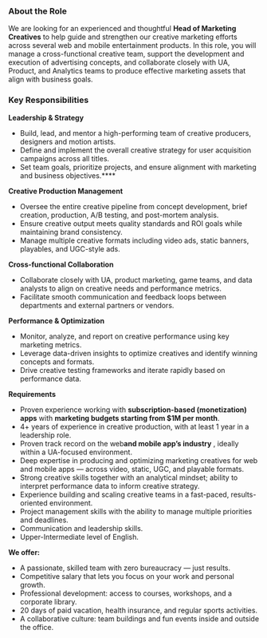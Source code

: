 ### **About the Role**

We are looking for an experienced and thoughtful **Head of Marketing
Creatives** to help guide and strengthen our creative marketing efforts across
several web and mobile entertainment products. In this role, you will manage a
cross-functional creative team, support the development and execution of
advertising concepts, and collaborate closely with UA, Product, and Analytics
teams to produce effective marketing assets that align with business goals.

### **Key Responsibilities**

**Leadership & Strategy**

  * Build, lead, and mentor a high-performing team of creative producers, designers and motion artists.
  * Define and implement the overall creative strategy for user acquisition campaigns across all titles.
  * Set team goals, prioritize projects, and ensure alignment with marketing and business objectives.****

**Creative Production Management**

  * Oversee the entire creative pipeline from concept development, brief creation, production, A/B testing, and post-mortem analysis.
  * Ensure creative output meets quality standards and ROI goals while maintaining brand consistency.
  * Manage multiple creative formats including video ads, static banners, playables, and UGC-style ads.

**Cross-functional Collaboration**

  * Collaborate closely with UA, product marketing, game teams, and data analysts to align on creative needs and performance metrics.
  * Facilitate smooth communication and feedback loops between departments and external partners or vendors.

**Performance & Optimization**

  * Monitor, analyze, and report on creative performance using key marketing metrics.
  * Leverage data-driven insights to optimize creatives and identify winning concepts and formats.
  * Drive creative testing frameworks and iterate rapidly based on performance data.

**Requirements**

  * Proven experience working with **subscription-based (monetization) apps** with **marketing budgets starting from $1M per month**.
  * 4+ years of experience in creative production, with at least 1 year in a leadership role.
  * Proven track record on the web**and mobile app’s industry** , ideally within a UA-focused environment.
  * Deep expertise in producing and optimizing marketing creatives for web and mobile apps — across video, static, UGC, and playable formats.
  * Strong creative skills together with an analytical mindset; ability to interpret performance data to inform creative strategy.
  * Experience building and scaling creative teams in a fast-paced, results-oriented environment.
  * Project management skills with the ability to manage multiple priorities and deadlines.
  * Communication and leadership skills.
  * Upper-Intermediate level of English.

**We offer:**

  * A passionate, skilled team with zero bureaucracy — just results.
  * Competitive salary that lets you focus on your work and personal growth.
  * Professional development: access to courses, workshops, and a corporate library.
  * 20 days of paid vacation, health insurance, and regular sports activities.
  * A collaborative culture: team buildings and fun events inside and outside the office.